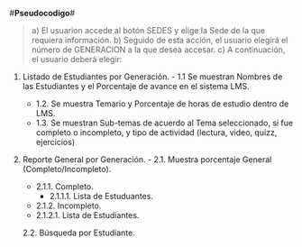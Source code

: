 
#**Pseudocodigo**#

> a) El usuarion accede al botón SEDES y elige la Sede de la que requiera información.
> b) Seguido de esta acción, el usuario elegirá el número de GENERACION a la que desea accesar.
> c) A continuación, el usuario deberá elegir:
  1. Listado de Estudiantes por Generación.
    - 1.1 Se muestran Nombres de las Estudiantes y el Porcentaje de avance en el sistema LMS.
      - 1.2. Se muestra Temario y Porcentaje de horas de estudio dentro de LMS.
       - 1.3. Se muestran Sub-temas de acuerdo al Tema seleccionado, si fue completo o incompleto, y tipo de actividad (lectura, video, quizz, ejercicios)

  2. Reporte General por Generación.
    - 2.1. Muestra porcentaje General (Completo/Incompleto).
      - 2.1.1. Completo.
         - 2.1.1.1. Lista de Estuduantes.
      - 2.1.2. Incompleto.
       -  2.1.2.1. Lista de Estudiantes.
         
     2.2. Búsqueda por Estudiante.    
